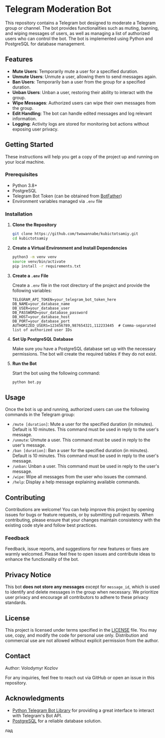 # Telegram Moderation Bot

This repository contains a Telegram bot designed to moderate a Telegram group or channel. The bot provides functionalities such as muting, banning, and wiping messages of users, as well as managing a list of authorized users who can control the bot. The bot is implemented using Python and PostgreSQL for database management.

## Features

- **Mute Users**: Temporarily mute a user for a specified duration.
- **Unmute Users**: Unmute a user, allowing them to send messages again.
- **Ban Users**: Temporarily ban a user from the group for a specified duration.
- **Unban Users**: Unban a user, restoring their ability to interact with the group.
- **Wipe Messages**: Authorized users can wipe their own messages from the group.
- **Edit Handling**: The bot can handle edited messages and log relevant information.
- **Logging**: Activity logs are stored for monitoring bot actions without exposing user privacy.

## Getting Started

These instructions will help you get a copy of the project up and running on your local machine.

### Prerequisites

- Python 3.8+
- PostgreSQL
- Telegram Bot Token (can be obtained from [BotFather](https://t.me/botfather))
- Environment variables managed via `.env` file

### Installation

1. **Clone the Repository**

   ```sh
   git clone https://github.com/twowannabe/kubictotsamiy.git
   cd kubictotsamiy
   ```

2. **Create a Virtual Environment and Install Dependencies**

   ```sh
   python3 -m venv venv
   source venv/bin/activate
   pip install -r requirements.txt
   ```

3. **Create a ********`.env`******** File**

   Create a `.env` file in the root directory of the project and provide the following variables:

   ```env
   TELEGRAM_API_TOKEN=your_telegram_bot_token_here
   DB_NAME=your_database_name
   DB_USER=your_database_user
   DB_PASSWORD=your_database_password
   DB_HOST=your_database_host
   DB_PORT=your_database_port
   AUTHORIZED_USERS=123456789,987654321,112233445  # Comma-separated list of authorized user IDs
   ```

4. **Set Up PostgreSQL Database**

   Make sure you have a PostgreSQL database set up with the necessary permissions. The bot will create the required tables if they do not exist.

5. **Run the Bot**

   Start the bot using the following command:

   ```sh
   python bot.py
   ```

## Usage

Once the bot is up and running, authorized users can use the following commands in the Telegram group:

- `/mute [duration]`: Mute a user for the specified duration (in minutes). Default is 10 minutes. This command must be used in reply to the user's message.
- `/unmute`: Unmute a user. This command must be used in reply to the user's message.
- `/ban [duration]`: Ban a user for the specified duration (in minutes). Default is 10 minutes. This command must be used in reply to the user's message.
- `/unban`: Unban a user. This command must be used in reply to the user's message.
- `/wipe`: Wipe all messages from the user who issues the command.
- `/help`: Display a help message explaining available commands.

## Contributing

Contributions are welcome! You can help improve this project by opening issues for bugs or feature requests, or by submitting pull requests. When contributing, please ensure that your changes maintain consistency with the existing code style and follow best practices.

### Feedback

Feedback, issue reports, and suggestions for new features or fixes are warmly welcomed. Please feel free to open issues and contribute ideas to enhance the functionality of the bot.

## Privacy Notice

This bot **does not store any messages** except for `message_id`, which is used to identify and delete messages in the group when necessary. We prioritize user privacy and encourage all contributors to adhere to these privacy standards.

## License

This project is licensed under terms specified in the [LICENSE](./LICENSE) file. You may use, copy, and modify the code for personal use only. Distribution and commercial use are not allowed without explicit permission from the author.

## Contact

Author: Volodymyr Kozlov

For any inquiries, feel free to reach out via GitHub or open an issue in this repository.

## Acknowledgments

- [Python Telegram Bot Library](https://github.com/python-telegram-bot/python-telegram-bot) for providing a great interface to interact with Telegram's Bot API.
- [PostgreSQL](https://www.postgresql.org/) for a reliable database solution.

лад
